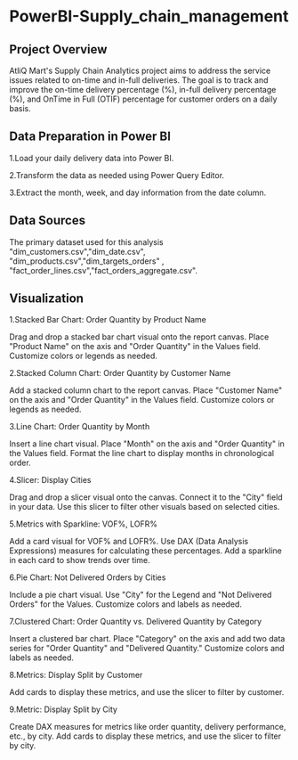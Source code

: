 # PowerBI-Supply_chain_management

## Project Overview
AtliQ Mart's Supply Chain Analytics project aims to address the service issues related to on-time and in-full deliveries. The goal is to track and improve the on-time delivery percentage (%), in-full delivery percentage (%), and OnTime in Full (OTIF) percentage for customer orders on a daily basis.

##  Data Preparation in Power BI

1.Load your daily delivery data into Power BI.

2.Transform the data as needed using Power Query Editor.

3.Extract the month, week, and day information from the date column.

## Data Sources
  The primary dataset used for this analysis "dim_customers.csv","dim_date.csv", "dim_products.csv","dim_targets_orders" , "fact_order_lines.csv","fact_orders_aggregate.csv".

## Visualization

1.Stacked Bar Chart: Order Quantity by Product Name

Drag and drop a stacked bar chart visual onto the report canvas.
Place "Product Name" on the axis and "Order Quantity" in the Values field.
Customize colors or legends as needed.

2.Stacked Column Chart: Order Quantity by Customer Name

Add a stacked column chart to the report canvas.
Place "Customer Name" on the axis and "Order Quantity" in the Values field.
Customize colors or legends as needed.

3.Line Chart: Order Quantity by Month

Insert a line chart visual.
Place "Month" on the axis and "Order Quantity" in the Values field.
Format the line chart to display months in chronological order.

4.Slicer: Display Cities

Drag and drop a slicer visual onto the canvas.
Connect it to the "City" field in your data.
Use this slicer to filter other visuals based on selected cities.

5.Metrics with Sparkline: VOF%, LOFR%

Add a card visual for VOF% and LOFR%.
Use DAX (Data Analysis Expressions) measures for calculating these percentages.
Add a sparkline in each card to show trends over time.

6.Pie Chart: Not Delivered Orders by Cities

Include a pie chart visual.
Use "City" for the Legend and "Not Delivered Orders" for the Values.
Customize colors and labels as needed.

7.Clustered Chart: Order Quantity vs. Delivered Quantity by Category

Insert a clustered bar chart.
Place "Category" on the axis and add two data series for "Order Quantity" and "Delivered Quantity."
Customize colors and labels as needed.

8.Metrics: Display Split by Customer


Add cards to display these metrics, and use the slicer to filter by customer.

9.Metric: Display Split by City

Create DAX measures for metrics like order quantity, delivery performance, etc., by city.
Add cards to display these metrics, and use the slicer to filter by city.
